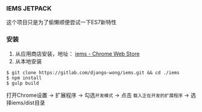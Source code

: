 ### IEMS JETPACK
这个项目只是为了偷懒顺便尝试一下ES7新特性

### 安装
1. 从应用商店安装，地址： [iems - Chrome Web Store](https://chrome.google.com/webstore/detail/iems/ckidfgngmgahddfkgmhcbamconecldfi?hl=en-US)
2. 从本地安装
```
$ git clone https://gitlab.com/django-wong/iems.git && cd ./iems
$ npm install
$ gulp build
```
打开Chrome设置 -> 扩展程序 -> 勾选`开发模式` 
-> 点击 `载入正在开发的扩展程序` -> 选择iems/dist目录